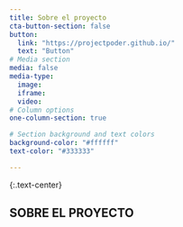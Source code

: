 ```yaml
---
title: Sobre el proyecto
cta-button-section: false
button:
  link: "https://projectpoder.github.io/"
  text: "Button"
# Media section
media: false
media-type:
  image:
  iframe:
  video:
# Column options
one-column-section: true

# Section background and text colors
background-color: "#ffffff"
text-color: "#333333"

---
```


{:.text-center}
## SOBRE EL PROYECTO


